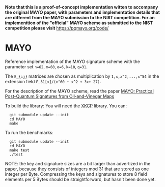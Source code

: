 **Note that this is a proof-of-concept implementation witten to accompany the original MAYO paper, with parameters and implementation details that are different from the MAYO submission to the NIST competition. 
For an implementtion of the "official" MAYO scheme as submitted to the NIST competition please visit**
https://pqmayo.org/code/ 

# MAYO

Reference implementation of the MAYO signature scheme with the parameter set `n=62`, `m=60`, `o=6`, `k=10`, `q=31`.

The `E_{ij}` matrices are chosen as multiplication by `1,x,x^2,...,x^54` in the extension field `F_31[x]/(x^60 + x^2 + 3x+ 27)`.

For the description of the MAYO scheme, read the paper [MAYO: Practical Post-Quantum Signatures from Oil-and-Vinegar Maps](https://ia.cr/2021/1144)

To build the library:
You will need the [XKCP](https://github.com/XKCP/XKCP) library. You can:

```
  git submodule update --init
  cd MAYO
  make
```

To run the benchmarks:

```
  git submodule update --init
  cd MAYO
  make test
  ./test
```

NOTE: the key and signature sizes are a bit larger than advertized in the paper, because they consists of integers mod 31 that are stored as one integer per Byte. Compressing the keys and signatures to store 8 field elements per 5 Bytes should be straightforward, but hasn't been done yet.
